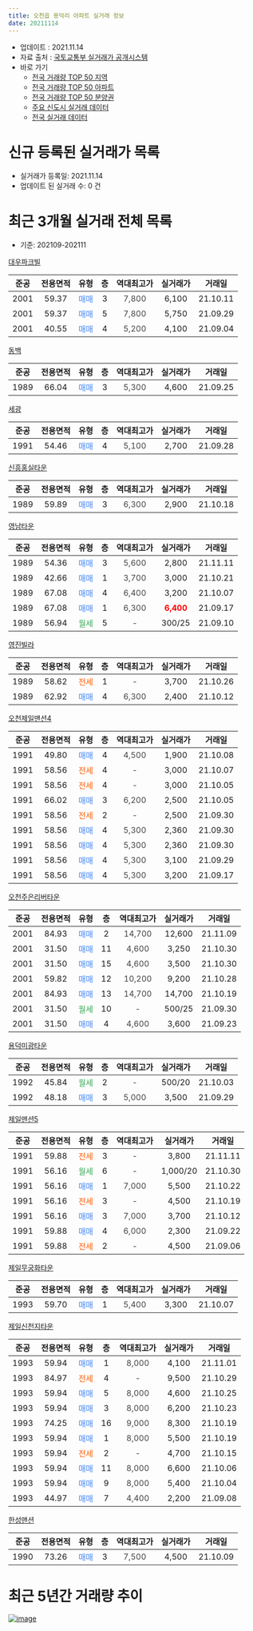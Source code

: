 ```yaml
---
title: 오천읍 용덕리 아파트 실거래 정보
date: 20211114
---
```


* 업데이트 : 2021.11.14
* 자료 출처 : [국토교통부 실거래가 공개시스템](http://rt.molit.go.kr)
* 바로 가기
    * [전국 거래량 TOP 50 지역](https://apt-info.github.io/apt-trade-info/tr)
    * [전국 거래량 TOP 50 아파트](https://apt-info.github.io/apt-trade-info/ta)
    * [전국 거래량 TOP 50 분양권](https://apt-info.github.io/apt-trade-info/tb)
    * [주요 신도시 실거래 데이터](https://apt-info.github.io/apt-trade-info/newtown)
    * [전국 실거래 데이터](https://apt-info.github.io/apt-trade-info/all)



<script async src="https://pagead2.googlesyndication.com/pagead/js/adsbygoogle.js"></script>
<!-- 기본광고 -->
<ins class="adsbygoogle"
     style="display:block"
     data-ad-client="ca-pub-1142216861245946"
     data-ad-slot="4805727019"
     data-ad-format="auto"
     data-full-width-responsive="true"></ins>
<script>
     (adsbygoogle = window.adsbygoogle || []).push({});
</script>


# 신규 등록된 실거래가 목록

* 실거래가 등록일: 2021.11.14
* 업데이트 된 실거래 수: 0 건




<script async src="https://pagead2.googlesyndication.com/pagead/js/adsbygoogle.js"></script>
<!-- 기본광고 -->
<ins class="adsbygoogle"
     style="display:block"
     data-ad-client="ca-pub-1142216861245946"
     data-ad-slot="4805727019"
     data-ad-format="auto"
     data-full-width-responsive="true"></ins>
<script>
     (adsbygoogle = window.adsbygoogle || []).push({});
</script>


# 최근 3개월 실거래 전체 목록
* 기준: 202109-202111


[대우파크빌](https://search.naver.com/search.naver?query=%EB%8C%80%EC%9A%B0%ED%8C%8C%ED%81%AC%EB%B9%8C)

|준공|전용면적|유형|층|역대최고가|실거래가|거래일|
|:---:|:---:|:---:|:---:|:---:|:---:|:---:|
|2001|59.37|<span style="color:#4285F3">매매</span>|3|<span style="color:#444444">7,800</span>|6,100|21.10.11|
|2001|59.37|<span style="color:#4285F3">매매</span>|5|<span style="color:#444444">7,800</span>|5,750|21.09.29|
|2001|40.55|<span style="color:#4285F3">매매</span>|4|<span style="color:#444444">5,200</span>|4,100|21.09.04|

[동백](https://search.naver.com/search.naver?query=%EB%8F%99%EB%B0%B1)

|준공|전용면적|유형|층|역대최고가|실거래가|거래일|
|:---:|:---:|:---:|:---:|:---:|:---:|:---:|
|1989|66.04|<span style="color:#4285F3">매매</span>|3|<span style="color:#444444">5,300</span>|4,600|21.09.25|

[세광](https://search.naver.com/search.naver?query=%EC%84%B8%EA%B4%91)

|준공|전용면적|유형|층|역대최고가|실거래가|거래일|
|:---:|:---:|:---:|:---:|:---:|:---:|:---:|
|1991|54.46|<span style="color:#4285F3">매매</span>|4|<span style="color:#444444">5,100</span>|2,700|21.09.28|

[신흥홍실타운](https://search.naver.com/search.naver?query=%EC%8B%A0%ED%9D%A5%ED%99%8D%EC%8B%A4%ED%83%80%EC%9A%B4)

|준공|전용면적|유형|층|역대최고가|실거래가|거래일|
|:---:|:---:|:---:|:---:|:---:|:---:|:---:|
|1989|59.89|<span style="color:#4285F3">매매</span>|3|<span style="color:#444444">6,300</span>|2,900|21.10.18|

[영남타운](https://search.naver.com/search.naver?query=%EC%98%81%EB%82%A8%ED%83%80%EC%9A%B4)

|준공|전용면적|유형|층|역대최고가|실거래가|거래일|
|:---:|:---:|:---:|:---:|:---:|:---:|:---:|
|1989|54.36|<span style="color:#4285F3">매매</span>|3|<span style="color:#444444">5,600</span>|2,800|21.11.11|
|1989|42.66|<span style="color:#4285F3">매매</span>|1|<span style="color:#444444">3,700</span>|3,000|21.10.21|
|1989|67.08|<span style="color:#4285F3">매매</span>|4|<span style="color:#444444">6,400</span>|3,200|21.10.07|
|1989|67.08|<span style="color:#4285F3">매매</span>|1|<span style="color:#444444">6,300</span>|<b><span style="color:#FF0000">6,400</span></b>|21.09.17|
|1989|56.94|<span style="color:#34A853">월세</span>|5|<span style="color:#444444">-</span>|300/25|21.09.10|

[영진빌라](https://search.naver.com/search.naver?query=%EC%98%81%EC%A7%84%EB%B9%8C%EB%9D%BC)

|준공|전용면적|유형|층|역대최고가|실거래가|거래일|
|:---:|:---:|:---:|:---:|:---:|:---:|:---:|
|1989|58.62|<span style="color:#FF5A00">전세</span>|1|<span style="color:#444444">-</span>|3,700|21.10.26|
|1989|62.92|<span style="color:#4285F3">매매</span>|4|<span style="color:#444444">6,300</span>|2,400|21.10.12|

[오천제일맨션4](https://search.naver.com/search.naver?query=%EC%98%A4%EC%B2%9C%EC%A0%9C%EC%9D%BC%EB%A7%A8%EC%85%984)

|준공|전용면적|유형|층|역대최고가|실거래가|거래일|
|:---:|:---:|:---:|:---:|:---:|:---:|:---:|
|1991|49.80|<span style="color:#4285F3">매매</span>|4|<span style="color:#444444">4,500</span>|1,900|21.10.08|
|1991|58.56|<span style="color:#FF5A00">전세</span>|4|<span style="color:#444444">-</span>|3,000|21.10.07|
|1991|58.56|<span style="color:#FF5A00">전세</span>|4|<span style="color:#444444">-</span>|3,000|21.10.05|
|1991|66.02|<span style="color:#4285F3">매매</span>|3|<span style="color:#444444">6,200</span>|2,500|21.10.05|
|1991|58.56|<span style="color:#FF5A00">전세</span>|2|<span style="color:#444444">-</span>|2,500|21.09.30|
|1991|58.56|<span style="color:#4285F3">매매</span>|4|<span style="color:#444444">5,300</span>|2,360|21.09.30|
|1991|58.56|<span style="color:#4285F3">매매</span>|4|<span style="color:#444444">5,300</span>|2,360|21.09.30|
|1991|58.56|<span style="color:#4285F3">매매</span>|4|<span style="color:#444444">5,300</span>|3,100|21.09.29|
|1991|58.56|<span style="color:#4285F3">매매</span>|4|<span style="color:#444444">5,300</span>|3,200|21.09.17|

[오천주은리버타운](https://search.naver.com/search.naver?query=%EC%98%A4%EC%B2%9C%EC%A3%BC%EC%9D%80%EB%A6%AC%EB%B2%84%ED%83%80%EC%9A%B4)

|준공|전용면적|유형|층|역대최고가|실거래가|거래일|
|:---:|:---:|:---:|:---:|:---:|:---:|:---:|
|2001|84.93|<span style="color:#4285F3">매매</span>|2|<span style="color:#444444">14,700</span>|12,600|21.11.09|
|2001|31.50|<span style="color:#4285F3">매매</span>|11|<span style="color:#444444">4,600</span>|3,250|21.10.30|
|2001|31.50|<span style="color:#4285F3">매매</span>|15|<span style="color:#444444">4,600</span>|3,500|21.10.30|
|2001|59.82|<span style="color:#4285F3">매매</span>|12|<span style="color:#444444">10,200</span>|9,200|21.10.28|
|2001|84.93|<span style="color:#4285F3">매매</span>|13|<span style="color:#444444">14,700</span>|14,700|21.10.19|
|2001|31.50|<span style="color:#34A853">월세</span>|10|<span style="color:#444444">-</span>|500/25|21.09.30|
|2001|31.50|<span style="color:#4285F3">매매</span>|4|<span style="color:#444444">4,600</span>|3,600|21.09.23|

[용덕미광타운](https://search.naver.com/search.naver?query=%EC%9A%A9%EB%8D%95%EB%AF%B8%EA%B4%91%ED%83%80%EC%9A%B4)

|준공|전용면적|유형|층|역대최고가|실거래가|거래일|
|:---:|:---:|:---:|:---:|:---:|:---:|:---:|
|1992|45.84|<span style="color:#34A853">월세</span>|2|<span style="color:#444444">-</span>|500/20|21.10.03|
|1992|48.18|<span style="color:#4285F3">매매</span>|3|<span style="color:#444444">5,000</span>|3,500|21.09.29|

[제일맨션5](https://search.naver.com/search.naver?query=%EC%A0%9C%EC%9D%BC%EB%A7%A8%EC%85%985)

|준공|전용면적|유형|층|역대최고가|실거래가|거래일|
|:---:|:---:|:---:|:---:|:---:|:---:|:---:|
|1991|59.88|<span style="color:#FF5A00">전세</span>|3|<span style="color:#444444">-</span>|3,800|21.11.11|
|1991|56.16|<span style="color:#34A853">월세</span>|6|<span style="color:#444444">-</span>|1,000/20|21.10.30|
|1991|56.16|<span style="color:#4285F3">매매</span>|1|<span style="color:#444444">7,000</span>|5,500|21.10.22|
|1991|56.16|<span style="color:#FF5A00">전세</span>|3|<span style="color:#444444">-</span>|4,500|21.10.19|
|1991|56.16|<span style="color:#4285F3">매매</span>|3|<span style="color:#444444">7,000</span>|3,700|21.10.12|
|1991|59.88|<span style="color:#4285F3">매매</span>|4|<span style="color:#444444">6,000</span>|2,300|21.09.22|
|1991|59.88|<span style="color:#FF5A00">전세</span>|2|<span style="color:#444444">-</span>|4,500|21.09.06|

[제일무궁화타운](https://search.naver.com/search.naver?query=%EC%A0%9C%EC%9D%BC%EB%AC%B4%EA%B6%81%ED%99%94%ED%83%80%EC%9A%B4)

|준공|전용면적|유형|층|역대최고가|실거래가|거래일|
|:---:|:---:|:---:|:---:|:---:|:---:|:---:|
|1993|59.70|<span style="color:#4285F3">매매</span>|1|<span style="color:#444444">5,400</span>|3,300|21.10.07|

[제일신천지타운](https://search.naver.com/search.naver?query=%EC%A0%9C%EC%9D%BC%EC%8B%A0%EC%B2%9C%EC%A7%80%ED%83%80%EC%9A%B4)

|준공|전용면적|유형|층|역대최고가|실거래가|거래일|
|:---:|:---:|:---:|:---:|:---:|:---:|:---:|
|1993|59.94|<span style="color:#4285F3">매매</span>|1|<span style="color:#444444">8,000</span>|4,100|21.11.01|
|1993|84.97|<span style="color:#FF5A00">전세</span>|4|<span style="color:#444444">-</span>|9,500|21.10.29|
|1993|59.94|<span style="color:#4285F3">매매</span>|5|<span style="color:#444444">8,000</span>|4,600|21.10.25|
|1993|59.94|<span style="color:#4285F3">매매</span>|3|<span style="color:#444444">8,000</span>|6,200|21.10.23|
|1993|74.25|<span style="color:#4285F3">매매</span>|16|<span style="color:#444444">9,000</span>|8,300|21.10.19|
|1993|59.94|<span style="color:#4285F3">매매</span>|1|<span style="color:#444444">8,000</span>|5,500|21.10.19|
|1993|59.94|<span style="color:#FF5A00">전세</span>|2|<span style="color:#444444">-</span>|4,700|21.10.15|
|1993|59.94|<span style="color:#4285F3">매매</span>|11|<span style="color:#444444">8,000</span>|6,600|21.10.06|
|1993|59.94|<span style="color:#4285F3">매매</span>|9|<span style="color:#444444">8,000</span>|5,400|21.10.04|
|1993|44.97|<span style="color:#4285F3">매매</span>|7|<span style="color:#444444">4,400</span>|2,200|21.09.08|


<script async src="https://pagead2.googlesyndication.com/pagead/js/adsbygoogle.js"></script>
<!-- 기본광고 -->
<ins class="adsbygoogle"
     style="display:block"
     data-ad-client="ca-pub-1142216861245946"
     data-ad-slot="4805727019"
     data-ad-format="auto"
     data-full-width-responsive="true"></ins>
<script>
     (adsbygoogle = window.adsbygoogle || []).push({});
</script>


[한성맨션](https://search.naver.com/search.naver?query=%ED%95%9C%EC%84%B1%EB%A7%A8%EC%85%98)

|준공|전용면적|유형|층|역대최고가|실거래가|거래일|
|:---:|:---:|:---:|:---:|:---:|:---:|:---:|
|1990|73.26|<span style="color:#4285F3">매매</span>|3|<span style="color:#444444">7,500</span>|4,500|21.10.09|



<script async src="https://pagead2.googlesyndication.com/pagead/js/adsbygoogle.js"></script>
<!-- 기본광고 -->
<ins class="adsbygoogle"
     style="display:block"
     data-ad-client="ca-pub-1142216861245946"
     data-ad-slot="4805727019"
     data-ad-format="auto"
     data-full-width-responsive="true"></ins>
<script>
     (adsbygoogle = window.adsbygoogle || []).push({});
</script>


# 최근 5년간 거래량 추이


<div style="width:100%;">
    <canvas id="deal_progress" height="200"></canvas>
</div>

<script>
new Chart(document.getElementById("deal_progress"), {
    type: 'line',
    data: {
        labels: ['16.01','16.02','16.03','16.04','16.05','16.06','16.07','16.08','16.09','16.10','16.11','16.12','17.01','17.02','17.03','17.04','17.05','17.06','17.07','17.08','17.09','17.10','17.11','17.12','18.01','18.02','18.03','18.04','18.05','18.06','18.07','18.08','18.09','18.10','18.11','18.12','19.01','19.02','19.03','19.04','19.05','19.06','19.07','19.08','19.09','19.10','19.11','19.12','20.01','20.02','20.03','20.04','20.05','20.06','20.07','20.08','20.09','20.10','20.11','20.12','21.01','21.02','21.03','21.04','21.05','21.06','21.07','21.08','21.09','21.10','21.11'],
        datasets: [{
            label: '매매/분양권',
            data: [18,11,7,10,8,6,6,9,10,5,9,11,7,8,8,9,21,3,8,2,7,4,3,3,9,4,11,6,5,6,7,5,2,5,3,4,4,10,5,7,6,0,2,3,7,10,6,4,1,6,5,5,6,7,8,7,10,12,7,8,6,13,12,8,9,15,12,12,13,21,3],
            borderColor: "rgba(66, 133, 243, 1)",
            backgroundColor: "rgba(66, 133, 243, 0.05)",
            borderWidth: 1,
            pointRadius: 0,
            fill: false,
            lineTension: 0
        },{
            label: '전/월세',
            data: [5,8,4,6,5,3,1,3,4,8,3,2,4,1,4,5,1,3,6,2,2,2,3,1,3,2,10,3,2,1,2,4,3,5,2,1,2,2,5,4,3,7,4,1,1,7,1,3,3,3,1,5,7,3,1,5,3,2,2,6,2,1,3,2,1,1,5,5,4,8,1],
            borderColor: "rgba(255, 90, 0, 1)",
            backgroundColor: "rgba(255, 90, 0, 0.05)",
            borderWidth: 1,
            pointRadius: 0,
            fill: false,
            lineTension: 0
        },{
            label: '합계',
            data: [23,19,11,16,13,9,7,12,14,13,12,13,11,9,12,14,22,6,14,4,9,6,6,4,12,6,21,9,7,7,9,9,5,10,5,5,6,12,10,11,9,7,6,4,8,17,7,7,4,9,6,10,13,10,9,12,13,14,9,14,8,14,15,10,10,16,17,17,17,29,4],
            borderColor: "rgba(0, 0, 0, 1)",
            backgroundColor: "rgba(0, 0, 0, 0.03)",
            borderWidth: 0.1,
            pointRadius: 0,
            fill: true,
            lineTension: 0
        }
        ]
    },
    options: {
        responsive: true,
        title: {
            display: false
        },
        tooltips: {
            mode: 'index',
            intersect: false
        },
        hover: {
            mode: 'nearest',
            intersect: true
        },
        scales: {
            xAxes: [{
                display: true,
                scaleLabel: {
                    display: true,
                    labelString: '년/월'
                }
            }],
            yAxes: [{
                display: true,
                ticks: {
                    suggestedMin: 0,
                },
                scaleLabel: {
                    display: true,
                    labelString: '실거래 수'
                }
            }]
        }
    }
});

</script>


[![image](https://apt-info.github.io/images/2020-01-03-apt-trade-info/1024x500.png)](https://play.google.com/store/apps/details?id=com.aptinfo.apttradeinfo)

